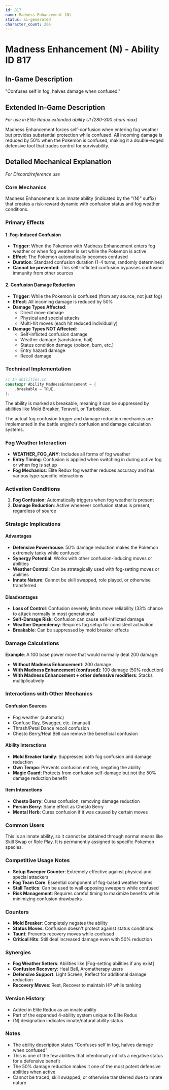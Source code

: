 ```yaml
---
id: 817
name: Madness Enhancement (N)
status: ai-generated
character_count: 266
---
```


# Madness Enhancement (N) - Ability ID 817

## In-Game Description
"Confuses self in fog, halves damage when confused."

## Extended In-Game Description
*For use in Elite Redux extended ability UI (280-300 chars max)*

Madness Enhancement forces self-confusion when entering fog weather but provides substantial protection while confused. All incoming damage is reduced by 50% when the Pokemon is confused, making it a double-edged defensive tool that trades control for survivability.

## Detailed Mechanical Explanation
*For Discord/reference use*

### Core Mechanics
Madness Enhancement is an innate ability (indicated by the "(N)" suffix) that creates a risk-reward dynamic with confusion status and fog weather conditions.

### Primary Effects

#### 1. Fog-Induced Confusion
- **Trigger**: When the Pokemon with Madness Enhancement enters fog weather or when fog weather is set while the Pokemon is active
- **Effect**: The Pokemon automatically becomes confused
- **Duration**: Standard confusion duration (1-4 turns, randomly determined)
- **Cannot be prevented**: This self-inflicted confusion bypasses confusion immunity from other sources

#### 2. Confusion Damage Reduction
- **Trigger**: While the Pokemon is confused (from any source, not just fog)
- **Effect**: All incoming damage is reduced by 50%
- **Damage Types Affected**: 
  - Direct move damage
  - Physical and special attacks
  - Multi-hit moves (each hit reduced individually)
- **Damage Types NOT Affected**:
  - Self-inflicted confusion damage
  - Weather damage (sandstorm, hail)
  - Status condition damage (poison, burn, etc.)
  - Entry hazard damage
  - Recoil damage

### Technical Implementation
```c
// In abilities.cc
constexpr Ability MadnessEnhancement = {
    .breakable = TRUE,
};
```

The ability is marked as breakable, meaning it can be suppressed by abilities like Mold Breaker, Teravolt, or Turboblaze.

The actual fog confusion trigger and damage reduction mechanics are implemented in the battle engine's confusion and damage calculation systems.

### Fog Weather Interaction
- **WEATHER_FOG_ANY**: Includes all forms of fog weather
- **Entry Timing**: Confusion is applied when switching in during active fog or when fog is set up
- **Fog Mechanics**: Elite Redux fog weather reduces accuracy and has various type-specific interactions

### Activation Conditions
1. **Fog Confusion**: Automatically triggers when fog weather is present
2. **Damage Reduction**: Active whenever confusion status is present, regardless of source

### Strategic Implications

#### Advantages
- **Defensive Powerhouse**: 50% damage reduction makes the Pokemon extremely tanky while confused
- **Synergy Potential**: Works with other confusion-inducing moves or abilities
- **Weather Control**: Can be strategically used with fog-setting moves or abilities
- **Innate Nature**: Cannot be skill swapped, role played, or otherwise transferred

#### Disadvantages
- **Loss of Control**: Confusion severely limits move reliability (33% chance to attack normally in most generations)
- **Self-Damage Risk**: Confusion can cause self-inflicted damage
- **Weather Dependency**: Requires fog setup for consistent activation
- **Breakable**: Can be suppressed by mold breaker effects

### Damage Calculations
**Example**: A 100 base power move that would normally deal 200 damage:
- **Without Madness Enhancement**: 200 damage
- **With Madness Enhancement (confused)**: 100 damage (50% reduction)
- **With Madness Enhancement + other defensive modifiers**: Stacks multiplicatively

### Interactions with Other Mechanics

#### Confusion Sources
- Fog weather (automatic)
- Confuse Ray, Swagger, etc. (manual)
- Thrash/Petal Dance recoil confusion
- Chesto Berry/Heal Bell can remove the beneficial confusion

#### Ability Interactions
- **Mold Breaker family**: Suppresses both fog confusion and damage reduction
- **Own Tempo**: Prevents confusion entirely, negating the ability
- **Magic Guard**: Protects from confusion self-damage but not the 50% damage reduction benefit

#### Item Interactions
- **Chesto Berry**: Cures confusion, removing damage reduction
- **Persim Berry**: Same effect as Chesto Berry
- **Mental Herb**: Cures confusion if it was caused by certain moves

### Common Users
This is an innate ability, so it cannot be obtained through normal means like Skill Swap or Role Play. It is permanently assigned to specific Pokemon species.

### Competitive Usage Notes
- **Setup Sweeper Counter**: Extremely effective against physical and special attackers
- **Fog Team Core**: Essential component of fog-based weather teams
- **Stall Tactics**: Can be used to wall opposing sweepers while confused
- **Risk Management**: Requires careful timing to maximize benefits while minimizing confusion drawbacks

### Counters
- **Mold Breaker**: Completely negates the ability
- **Status Moves**: Confusion doesn't protect against status conditions
- **Taunt**: Prevents recovery moves while confused
- **Critical Hits**: Still deal increased damage even with 50% reduction

### Synergies
- **Fog Weather Setters**: Abilities like [Fog-setting abilities if any exist]
- **Confusion Recovery**: Heal Bell, Aromatherapy users
- **Defensive Support**: Light Screen, Reflect for additional damage reduction
- **Recovery Moves**: Rest, Recover to maintain HP while tanking

### Version History
- Added in Elite Redux as an innate ability
- Part of the expanded 4-ability system unique to Elite Redux
- (N) designation indicates innate/natural ability status

### Notes
- The ability description states "Confuses self in fog, halves damage when confused"
- This is one of the few abilities that intentionally inflicts a negative status for a defensive benefit
- The 50% damage reduction makes it one of the most potent defensive abilities when active
- Cannot be traced, skill swapped, or otherwise transferred due to innate nature